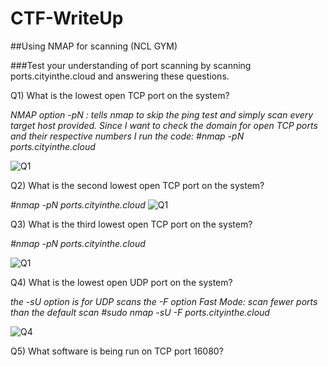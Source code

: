 # CTF-WriteUp
##Using NMAP for scanning (NCL GYM)

###Test your understanding of port scanning by scanning ports.cityinthe.cloud and answering these questions.

Q1) What is the lowest open TCP port on the system?

*NMAP option -pN : tells nmap to skip the ping test and simply scan every target host provided.*
*Since I want to check the domain for open TCP ports and their respective numbers I run the code:*
*#nmap -pN ports.cityinthe.cloud*

![Q1](https://user-images.githubusercontent.com/55906428/226954144-e45717a1-b9e7-4863-a01e-356415f279a1.gif)

Q2) What is the second lowest open TCP port on the system?

*#nmap -pN ports.cityinthe.cloud*
![Q1](https://user-images.githubusercontent.com/55906428/226954709-e198fdb7-cf25-4ed2-bdd4-80fb8a4e70da.gif)

Q3) What is the third lowest open TCP port on the system?

*#nmap -pN ports.cityinthe.cloud*

![Q1](https://user-images.githubusercontent.com/55906428/226954796-9629153d-61ff-49a7-b347-6d12b5fa339d.gif)

Q4) What is the lowest open UDP port on the system?

*the -sU option is for UDP scans*
*the -F option Fast Mode: scan fewer ports than the default scan*
*#sudo nmap -sU -F ports.cityinthe.cloud*

![Q4](https://user-images.githubusercontent.com/55906428/226965733-d651f800-7fe8-4f91-8f30-b44e1ce3aca6.gif)

Q5) What software is being run on TCP port 16080?
